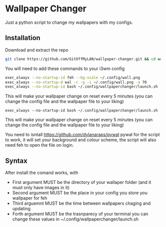 # Wallpaper Changer
Just a python script to change my wallpapers with my configs.
## Installation
Download and extract the repo
```bash
git clone https://github.com/GitOffMyLAN/wallpaper-changer.git && cd wallpaper-changer && bash install.sh
```
You will need to add these commands to your i3wm config
```bash
exec_always --no-startup-id feh --bg-scale ~/.config/wall.png
exec_always --no-startup-d wal -c -g -i ~/.config/wall.png -a 70
exec_always --no-startup-id bash ~/.config/wallpaperchanger/launch.sh
```
This will make your wallpaper change on reset every 5 minutes (you can change the config file and the wallpaper file to your liking)
```
exec_always --no-startup-id bash ~/.config/wallpaperchanger/launch.sh
```
This will make your wallpaper change on reset every 5 minutes (you can change the config file and the wallpaper file to your liking)

You need to isntall https://github.com/dylanaraps/pywal pywal for the script to work, it will set your background and colour scheme, the script will also need feh to open the file on login.
## Syntax
After install the comand works, with
* First argument MUST be the directory of your wallaper folder (and it must only have images in it)
* Second argument MUST be the place in your config you store you wallpaper for feh
* Third arguemnt MUST be the time between wallpapers chaging and updating
* Forth argument MUST be the trasnparecy of your terminal
you can change these values in ~/.config/wallpaperchanger/launch.sh
